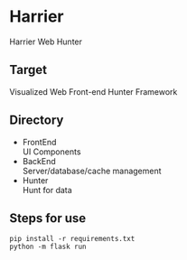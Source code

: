 # Harrier
Harrier Web Hunter

## Target
Visualized Web Front-end Hunter Framework

## Directory
* FrontEnd  
    UI Components  
* BackEnd  
    Server/database/cache management  
* Hunter  
    Hunt for data
    
## Steps for use
    pip install -r requirements.txt  
    python -m flask run